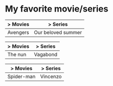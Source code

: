 # My favorite movie/series



| > Movies | > Series |
| ----------- | ----------- |
| Avengers | Our beloved summer |

| > Movies | > Series |
| ----------- | ----------- |
| The nun | Vagabond |

| > Movies | > Series |
| ----------- | ----------- |
| Spider-man| Vincenzo |





